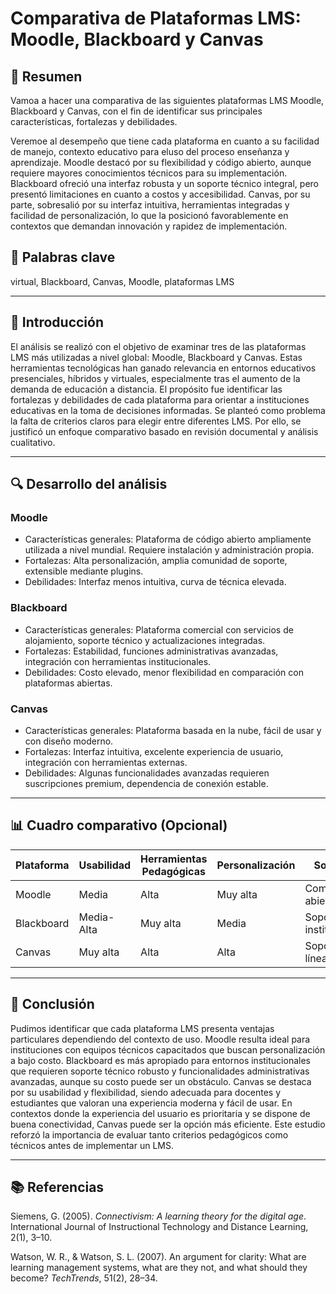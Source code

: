# Comparativa de Plataformas LMS: Moodle, Blackboard y Canvas

## 📝 Resumen
Vamoa a hacer una comparativa de las siguientes plataformas LMS Moodle, Blackboard y Canvas, con el fin de identificar sus principales características, fortalezas y debilidades. 

Veremoe al desempeño que tiene cada plataforma en cuanto a su facilidad de manejo, contexto educativo para eluso del proceso enseñanza y aprendizaje. Moodle destacó por su flexibilidad y código abierto, aunque requiere mayores conocimientos técnicos para su implementación. Blackboard ofreció una interfaz robusta y un soporte técnico integral, pero presentó limitaciones en cuanto a costos y accesibilidad. Canvas, por su parte, sobresalió por su interfaz intuitiva, herramientas integradas y facilidad de personalización, lo que la posicionó favorablemente en contextos que demandan innovación y rapidez de implementación.


## 🔑 Palabras clave
 virtual, Blackboard, Canvas, Moodle, plataformas LMS

---

## 🎯 Introducción
El análisis se realizó con el objetivo de examinar tres de las plataformas LMS más utilizadas a nivel global: Moodle, Blackboard y Canvas. Estas herramientas tecnológicas han ganado relevancia en entornos educativos presenciales, híbridos y virtuales, especialmente tras el aumento de la demanda de educación a distancia. El propósito fue identificar las fortalezas y debilidades de cada plataforma para orientar a instituciones educativas en la toma de decisiones informadas. Se planteó como problema la falta de criterios claros para elegir entre diferentes LMS. Por ello, se justificó un enfoque comparativo basado en revisión documental y análisis cualitativo.

---

## 🔍 Desarrollo del análisis

### Moodle
- Características generales: Plataforma de código abierto ampliamente utilizada a nivel mundial. Requiere instalación y administración propia.
- Fortalezas: Alta personalización, amplia comunidad de soporte, extensible mediante plugins.
- Debilidades: Interfaz menos intuitiva, curva de  técnica elevada.

### Blackboard
- Características generales: Plataforma comercial con servicios de alojamiento, soporte técnico y actualizaciones integradas.
- Fortalezas: Estabilidad, funciones administrativas avanzadas, integración con herramientas institucionales.
- Debilidades: Costo elevado, menor flexibilidad en comparación con plataformas abiertas.

### Canvas
- Características generales: Plataforma basada en la nube, fácil de usar y con diseño moderno.
- Fortalezas: Interfaz intuitiva, excelente experiencia de usuario, integración con herramientas externas.
- Debilidades: Algunas funcionalidades avanzadas requieren suscripciones premium, dependencia de conexión estable.

---

## 📊 Cuadro comparativo (Opcional)

| Plataforma | Usabilidad       | Herramientas Pedagógicas       | Personalización       | Soporte                |
|------------|------------------|-------------------------------|------------------------|------------------------|
| Moodle     | Media            | Alta                          | Muy alta               | Comunidad abierta      |
| Blackboard | Media-Alta       | Muy alta                      | Media                  | Soporte institucional  |
| Canvas     | Muy alta         | Alta                          | Alta                   | Soporte en línea rápido|

---

## 🧠 Conclusión
Pudimos identificar que cada plataforma LMS presenta ventajas particulares dependiendo del contexto de uso. Moodle resulta ideal para instituciones con equipos técnicos capacitados que buscan personalización a bajo costo. Blackboard es más apropiado para entornos institucionales que requieren soporte técnico robusto y funcionalidades administrativas avanzadas, aunque su costo puede ser un obstáculo. Canvas se destaca por su usabilidad y flexibilidad, siendo adecuada para docentes y estudiantes que valoran una experiencia moderna y fácil de usar. En contextos donde la experiencia del usuario es prioritaria y se dispone de buena conectividad, Canvas puede ser la opción más eficiente. Este estudio reforzó la importancia de evaluar tanto criterios pedagógicos como técnicos antes de implementar un LMS.

---

## 📚 Referencias
Siemens, G. (2005). *Connectivism: A learning theory for the digital age*. International Journal of Instructional Technology and Distance Learning, 2(1), 3–10.

Watson, W. R., & Watson, S. L. (2007). An argument for clarity: What are learning management systems, what are they not, and what should they become? *TechTrends*, 51(2), 28–34.
